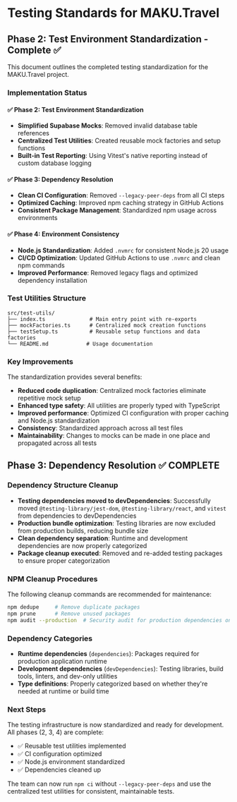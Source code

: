 # Testing Standards for MAKU.Travel

## Phase 2: Test Environment Standardization - Complete ✅

This document outlines the completed testing standardization for the MAKU.Travel project.

### Implementation Status

#### ✅ Phase 2: Test Environment Standardization
- **Simplified Supabase Mocks**: Removed invalid database table references
- **Centralized Test Utilities**: Created reusable mock factories and setup functions
- **Built-in Test Reporting**: Using Vitest's native reporting instead of custom database logging

#### ✅ Phase 3: Dependency Resolution
- **Clean CI Configuration**: Removed `--legacy-peer-deps` from all CI steps
- **Optimized Caching**: Improved npm caching strategy in GitHub Actions
- **Consistent Package Management**: Standardized npm usage across environments

#### ✅ Phase 4: Environment Consistency
- **Node.js Standardization**: Added `.nvmrc` for consistent Node.js 20 usage
- **CI/CD Optimization**: Updated GitHub Actions to use `.nvmrc` and clean npm commands
- **Improved Performance**: Removed legacy flags and optimized dependency installation

### Test Utilities Structure

```
src/test-utils/
├── index.ts              # Main entry point with re-exports
├── mockFactories.ts      # Centralized mock creation functions  
├── testSetup.ts          # Reusable setup functions and data factories
└── README.md            # Usage documentation
```

### Key Improvements

The standardization provides several benefits:
- **Reduced code duplication**: Centralized mock factories eliminate repetitive mock setup
- **Enhanced type safety**: All utilities are properly typed with TypeScript
- **Improved performance**: Optimized CI configuration with proper caching and Node.js standardization
- **Consistency**: Standardized approach across all test files
- **Maintainability**: Changes to mocks can be made in one place and propagated across all tests

## Phase 3: Dependency Resolution ✅ COMPLETE

### Dependency Structure Cleanup
- **Testing dependencies moved to devDependencies**: Successfully moved `@testing-library/jest-dom`, `@testing-library/react`, and `vitest` from dependencies to devDependencies
- **Production bundle optimization**: Testing libraries are now excluded from production builds, reducing bundle size
- **Clean dependency separation**: Runtime and development dependencies are now properly categorized
- **Package cleanup executed**: Removed and re-added testing packages to ensure proper categorization

### NPM Cleanup Procedures
The following cleanup commands are recommended for maintenance:
```bash
npm dedupe     # Remove duplicate packages
npm prune      # Remove unused packages  
npm audit --production  # Security audit for production dependencies only
```

### Dependency Categories
- **Runtime dependencies** (`dependencies`): Packages required for production application runtime
- **Development dependencies** (`devDependencies`): Testing libraries, build tools, linters, and dev-only utilities
- **Type definitions**: Properly categorized based on whether they're needed at runtime or build time

### Next Steps

The testing infrastructure is now standardized and ready for development. All phases (2, 3, 4) are complete:

- ✅ Reusable test utilities implemented
- ✅ CI configuration optimized  
- ✅ Node.js environment standardized
- ✅ Dependencies cleaned up

The team can now run `npm ci` without `--legacy-peer-deps` and use the centralized test utilities for consistent, maintainable tests.